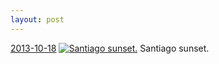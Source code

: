 ```yaml
---
layout: post
---
```


<p>
  <time><a href="/104">2013-10-18</a></time>
  <a href="/104"><img src="{{ site.assets_url }}/104-640.jpg" srcset="{{ site.assets_url }}/104-1280.jpg 1280w, {{ site.assets_url }}/104-960.jpg 960w, {{ site.assets_url }}/104-640.jpg 640w, {{ site.assets_url }}/104-320.jpg 320w" sizes="(min-width: 700px) 50vw, calc(100vw - 2rem)" alt="Santiago sunset." /></a>
  <span>Santiago sunset.</span>
</p>
